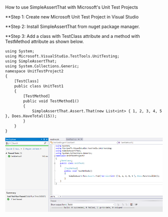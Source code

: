 How to use SimpleAssertThat with Microsoft's Unit Test Projects

**Step 1: 
Create new Microsoft Unit Test Project in Visual Studio

**Step 2:
Install SimpleAssertThat from nuget package manager.

**Step 3: 
Add a class with TestClass attribute and a method with TestMethod attribute as shown below.
```
using System;
using Microsoft.VisualStudio.TestTools.UnitTesting;
using SimpleAssertThat;
using System.Collections.Generic;
namespace UnitTestProject2
{
    [TestClass]
    public class UnitTest1
    {
        [TestMethod]
        public void TestMethod1()
        {
            SimpleAssertThat.Assert.That(new List<int> { 1, 2, 3, 4, 5 }, Does.HaveTotal(15));
        }
    }
}
```
![MS Unit Tests with SimpleAssertThat](MSUTest.png)

